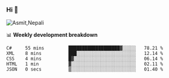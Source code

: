 ### Hi 👋

![Asmit,Nepali](https://media.giphy.com/media/L8K62iTDkzGX6/giphy.gif)
<!--
**asmit99nepali/asmit99nepali** is a ✨ _special_ ✨ repository because its `README.md` (this file) appears on your GitHub profile.

Here are some ideas to get you started:

- 🔭 I’m currently working on ...
- 🌱 I’m currently learning ...
- 👯 I’m looking to collaborate on ...
- 🤔 I’m looking for help with ...
- 💬 Ask me about ...
- 📫 How to reach me: ...
- 😄 Pronouns: ...
- ⚡ Fun fact: ...
-->


📊 **Weekly development breakdown**
<!--START_SECTION:waka-->

```text
C#     55 mins         ███████████████████▓░░░░░   78.21 %
XML    8 mins          ███░░░░░░░░░░░░░░░░░░░░░░   12.14 %
CSS    4 mins          █▓░░░░░░░░░░░░░░░░░░░░░░░   06.14 %
HTML   1 min           ▓░░░░░░░░░░░░░░░░░░░░░░░░   02.11 %
JSON   0 secs          ▒░░░░░░░░░░░░░░░░░░░░░░░░   01.40 %
```

<!--END_SECTION:waka-->

